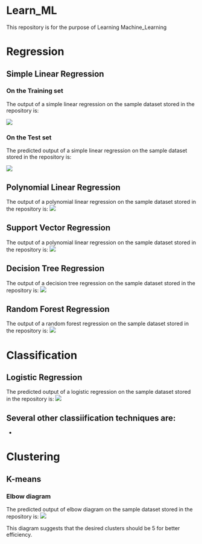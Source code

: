 # Learn_ML
This repository is for the purpose of Learning Machine_Learning

# Regression

## Simple Linear Regression

### On the Training set
The output of a simple linear regression on the sample dataset stored in the repository is:

![](https://github.com/rahulkumar082/Learn_ML/blob/master/Regression/Simple_Linear_Regression/Training_Set_Simple_Regression.png)

### On the Test set
The predicted output of a simple linear regression on the sample dataset stored in the repository is:

![](https://github.com/rahulkumar082/Learn_ML/blob/master/Regression/Simple_Linear_Regression/Test_set_Simple_Regression.png)

## Polynomial Linear Regression
The output of a polynomial linear regression on the sample dataset stored in the repository is:
![](https://github.com/rahulkumar082/Learn_ML/blob/master/Regression/Polynomial_Linear_Regression/Linear_image.png)

## Support Vector Regression
The output of a polynomial linear regression on the sample dataset stored in the repository is:
![](https://github.com/rahulkumar082/Learn_ML/blob/master/Regression/Suppprt_Vector_Regression/support_vector_regression.png)

## Decision Tree Regression
The output of a decision tree regression on the sample dataset stored in the repository is:
![](https://github.com/rahulkumar082/Learn_ML/blob/master/Regression/Decision_Tree_Regression/decision_tree_regression.png)

## Random Forest Regression
The output of a random forest regression on the sample dataset stored in the repository is:
![](https://github.com/rahulkumar082/Learn_ML/blob/master/Regression/Random_Forest_Regression/random_forest_regression.png)

# Classification

## Logistic Regression
The predicted output of a logistic regression on the sample dataset stored in the repository is:
![](https://github.com/rahulkumar082/Learn_ML/blob/master/Classification/Logistic_Regression/log_training_set.png)

## Several other classiification techniques are:
* 

# Clustering

## K-means
### Elbow diagram
The predicted output of elbow diagram on the sample dataset stored in the repository is:
![](https://github.com/rahulkumar082/Learn_ML/blob/master/Clustering/K_means_clustering/elbow_diagram.png)

This diagram suggests that the desired clusters should be 5 for better efficiency. 
